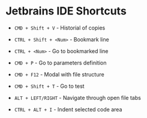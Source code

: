 # Jetbrains IDE Shortcuts

* `CMD + Shift + V` - Historial of copies
* `CTRL + Shift + <Num>` - Bookmark line
* `CTRL + <Num>` - Go to bookmarked line
* `CMD + P` - Go to parameters definition
* `CMD + F12` - Modal with file structure
* `CMD + Shift + T` - Go to test

* `ALT + LEFT/RIGHT` - Navigate through open file tabs
* `CTRL + ALT + I` - Indent selected code area